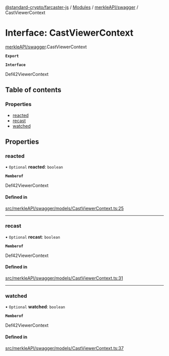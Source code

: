 [@standard-crypto/farcaster-js](../README.md) / [Modules](../modules.md) / [merkleAPI/swagger](../modules/merkleAPI_swagger.md) / CastViewerContext

# Interface: CastViewerContext

[merkleAPI/swagger](../modules/merkleAPI_swagger.md).CastViewerContext

**`Export`**

**`Interface`**

Def42ViewerContext

## Table of contents

### Properties

- [reacted](merkleAPI_swagger.CastViewerContext.md#reacted)
- [recast](merkleAPI_swagger.CastViewerContext.md#recast)
- [watched](merkleAPI_swagger.CastViewerContext.md#watched)

## Properties

### reacted

• `Optional` **reacted**: `boolean`

**`Memberof`**

Def42ViewerContext

#### Defined in

[src/merkleAPI/swagger/models/CastViewerContext.ts:25](https://github.com/standard-crypto/farcaster-js/blob/main/src/merkleAPI/swagger/models/CastViewerContext.ts#L25)

___

### recast

• `Optional` **recast**: `boolean`

**`Memberof`**

Def42ViewerContext

#### Defined in

[src/merkleAPI/swagger/models/CastViewerContext.ts:31](https://github.com/standard-crypto/farcaster-js/blob/main/src/merkleAPI/swagger/models/CastViewerContext.ts#L31)

___

### watched

• `Optional` **watched**: `boolean`

**`Memberof`**

Def42ViewerContext

#### Defined in

[src/merkleAPI/swagger/models/CastViewerContext.ts:37](https://github.com/standard-crypto/farcaster-js/blob/main/src/merkleAPI/swagger/models/CastViewerContext.ts#L37)
